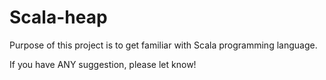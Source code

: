 Scala-heap
==========

Purpose of this project is to get familiar with Scala programming language.


If you have ANY suggestion, please let know! 
